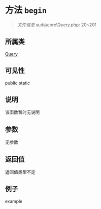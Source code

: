 # 方法 `begin`



> *文件信息* suda\core\Query.php: 20~201

## 所属类 

[Query](../Query.md)

## 可见性

 public static

## 说明

该函数暂时无说明


## 参数


无参数


## 返回值

返回值类型不定


## 例子

example